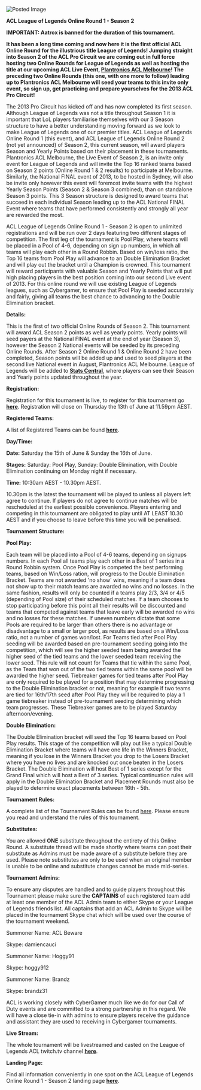 ![Posted Image](http://oi40.tinypic.com/wwi6b8.jpg)





**ACL League of Legends Online Round 1 - Season 2**





**IMPORTANT: Aatrox is banned for the duration of this tournament.**





**It has been a long time coming and now here it is the first official ACL Online Round for the illustrious title League of Legends! Jumping straight into Season 2 of the ACL Pro Circuit we are coming out in full force hosting two Online Rounds for League of Legends as well as hosting the title at our upcoming ACL Live Event, 
**[Plantronics ACL Melbourne](http://www.aclpro.com.au/forums/topic/20688-plantronics-acl-melbourne/)**! The preceding two Online Rounds (this one, with one more to follow) leading up to Plantronics ACL Melbourne will seed your teams to this invite only event, so sign up, get practicing and prepare yourselves for the 2013 ACL Pro Circuit!**





The 2013 Pro Circuit has kicked off and has now completed its first season. Although League of Legends was not a title throughout Season 1 it is important that LoL players familiarise themselves with our 3 Season structure to have a better understanding moving forward as we look to make League of Legends one of our premier titles. ACL League of Legends Online Round 1 (this event), and ACL League of Legends Online Round 2 (not yet announced) of Season 2, this current season, will award players Season and Yearly Points based on their placement in these tournaments. Plantronics ACL Melbourne, the Live Event of Season 2, is an invite only event for League of Legends and will invite the Top 16 ranked teams based on Season 2 points (Online Round 1 & 2 results) to participate at Melbourne. Similarly, the National FINAL event of 2013, to be hosted in Sydney, will also be invite only however this event will foremost invite teams with the highest Yearly Season Points (Season 2 & Season 3 combined), than on standalone Season 3 points. This 3 Season structure is designed to award teams that succeed in each individual Season leading up to the ACL National FINAL Event where teams that have performed consistently and strongly all year are rewarded the most.





ACL League of Legends Online Round 1 - Season 2 is open to unlimited registrations and will be run over 2 days featuring two different stages of competition. The first leg of the tournament is Pool Play, where teams will be placed in a Pool of 4-6, depending on sign up numbers, in which all teams will play each other in a Round Robbin. Based on win/loss ratio, the Top 16 teams from Pool Play will advance to an Double Elimination Bracket and will play out the bracket until a Champion is crowned. This tournament will reward participants with valuable Season and Yearly Points that will put high placing players in the best position coming into our second Live event of 2013. For this online round we will use existing League of Legends leagues, such as Cybergamer, to ensure that Pool Play is seeded accurately and fairly, giving all teams the best chance to advancing to the Double Elimination bracket.





**Details:**


This is the first of two official Online Rounds of Season 2. This tournament will award ACL Season 2 points as well as yearly points. Yearly points will seed payers at the National FINAL event at the end of year (Season 3), however the Season 2 National events will be seeded by its preceding Online Rounds. After Season 2 Online Round 1 & Online Round 2 have been completed, Season points will be added up and used to seed players at the second live National event in August, Plantronics ACL Melbourne. League of Legends will be added to 
**[Stats Central](http://stats.aclpro.com.au/)**, where players can see their Season and Yearly points updated throughout the year. 






**Registration:**


Registration for this tournament is live, to register for this tournament go 
**[here](http://www.aclpro.com.au/forums/topic/20722-acl-league-of-legends-online-round-1-registration/)**. Registration will close on Thursday the 13th of June at 11.59pm AEST.






**Registered Teams:**


A list of Registered Teams can be found 
**[here](http://www.aclpro.com.au/forums/topic/20722-acl-league-of-legends-online-round-1-registration/)**.






**Day/Time:**


**Date:**
 Saturday the 15th of June & Sunday the 16th of June.



**Stages:**
 Saturday: Pool Play, Sunday: Double Elimination, with Double Elimination continuing on Monday night if necessary. 



**Time:**
 10:30am AEST - 10.30pm AEST. 





10.30pm is the latest the tournament will be played to unless all players left agree to continue. If players do not agree to continue matches will be rescheduled at the earliest possible convenience. Players entering and competing in this tournament are obligated to play until AT LEAST 10.30 AEST and if you choose to leave before this time you will be penalised. 






**Tournament Structure:**



**Pool Play:**


Each team will be placed into a Pool of 4-6 teams, depending on signups numbers. In each Pool all teams play each other in a Best of 1 series in a Round Robbin system. Once Pool Play is competed the best performing teams, based on Win/Loss ration, will progress to the Double Elimination Bracket. Teams are not awarded 'no show' wins, meaning if a team does not show up to their match teams are awarded no wins and no losses. In the same fashion, results will only be counted if a teams play 2/3, 3/4 or 4/5 (depending of Pool size) of their scheduled matches. If a team chooses to stop participating before this point all their results will be discounted and teams that competed against teams that leave early will be awarded no wins and no losses for these matches. If uneven numbers dictate that some Pools are required to be larger than others there is no advantage or disadvantage to a small or larger pool, as results are based on a Win/Loss ratio, not a number of games won/lost. For Teams tied after Pool Play seeding will be awarded based on pre-tournament seeding going into the competition, which will see the higher seeded team being awarded the higher seed of the tied teams and the lower seeded team receiving the lower seed. This rule will not count for Teams that tie within the same Pool, as the Team that won out of the two tied teams within the same pool will be awarded the higher seed. Tiebreaker games for tied teams after Pool Play are only required to be played for a position that may determine progressing to the Double Elimination bracket or not, meaning for example if two teams are tied for 16th/17th seed after Pool Play they will be required to play a 1 game tiebreaker instead of pre-tournament seeding determining which team progresses. These Tiebreaker games are to be played Saturday afternoon/evening.






**Double Elimination:**


The Double Elimination bracket will seed the Top 16 teams based on Pool Play results. This stage of the competition will play out like a typical Double Elimination Bracket where teams will have one life in the Winners Bracket, meaning if you lose in the Winners Bracket you drop to the Losers Bracket where you have no lives and are knocked out once beaten in the Losers Bracket. The Double Elimination will host Best of 1 series except for the Grand Final which will host a Best of 3 series. Typical continuation rules will apply in the Double Elimination Bracket and Placement Rounds must also be played to determine exact placements between 16th - 5th.






**Tournament Rules:**

A complete list of the Tournament Rules can be found 
[here](http://www.aclpro.com.au/procircuit/acl-league-of-legends-rules). Please ensure you read and understand the rules of this tournament.






**Substitutes:**

You are allowed 
**ONE**
 substitute throughout the entirety of this Online Round. A substitute thread will be made shortly where teams can post their substitute as Admins must be made aware of a substitute before they are used. Please note substitutes are only to be used when an original member is unable to be online and substitute changes cannot be made mid-series.






**Tournament Admins:**

To ensure any disputes are handled and to guide players throughout this Tournament please make sure the 
**CAPTAINS**
 of each registered team add at least one member of the ACL Admin team to either Skype or your League of Legends friends list. All captains that add an ACL Admin to Skype will be placed in the tournament Skype chat which will be used over the course of the tournament weekend.





Summoner Name: ACL Beware


Skype: damiencauci





Summoner Name: Hoggy91


Skype: hoggy912





Summoner Name: Brandz


Skype: brandz31





ACL is working closely with CyberGamer much like we do for our Call of Duty events and are committed to a strong partnership in this regard. We will have a close tie-in with admins to ensure players receive the guidance and assistant they are used to receiving in Cybergamer tournaments.






**Live Stream:**


The whole tournament will be livestreamed and casted on the League of Legends ACL twitch.tv channel 
[**here**](http://www.twitch.tv/ACLProLoL).






**Landing Page:**


Find all information conveniently in one spot on the ACL League of Legends Online Round 1 - Season 2 landing page 
**[here](http://www.aclpro.com.au/2013/events/leagueoflegends/acl-lol-or1-landing-page)**.